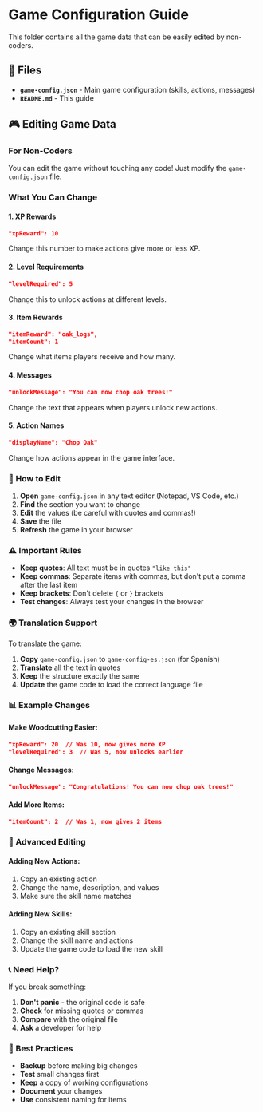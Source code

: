 # Game Configuration Guide

This folder contains all the game data that can be easily edited by non-coders.

## 📁 Files

- **`game-config.json`** - Main game configuration (skills, actions, messages)
- **`README.md`** - This guide

## 🎮 Editing Game Data

### For Non-Coders

You can edit the game without touching any code! Just modify the `game-config.json` file.

### What You Can Change

#### 1. **XP Rewards**
```json
"xpReward": 10
```
Change this number to make actions give more or less XP.

#### 2. **Level Requirements**
```json
"levelRequired": 5
```
Change this to unlock actions at different levels.

#### 3. **Item Rewards**
```json
"itemReward": "oak_logs",
"itemCount": 1
```
Change what items players receive and how many.

#### 4. **Messages**
```json
"unlockMessage": "You can now chop oak trees!"
```
Change the text that appears when players unlock new actions.

#### 5. **Action Names**
```json
"displayName": "Chop Oak"
```
Change how actions appear in the game interface.

### 📝 How to Edit

1. **Open** `game-config.json` in any text editor (Notepad, VS Code, etc.)
2. **Find** the section you want to change
3. **Edit** the values (be careful with quotes and commas!)
4. **Save** the file
5. **Refresh** the game in your browser

### ⚠️ Important Rules

- **Keep quotes**: All text must be in quotes `"like this"`
- **Keep commas**: Separate items with commas, but don't put a comma after the last item
- **Keep brackets**: Don't delete `{` or `}` brackets
- **Test changes**: Always test your changes in the browser

### 🌍 Translation Support

To translate the game:

1. **Copy** `game-config.json` to `game-config-es.json` (for Spanish)
2. **Translate** all the text in quotes
3. **Keep** the structure exactly the same
4. **Update** the game code to load the correct language file

### 📊 Example Changes

#### Make Woodcutting Easier:
```json
"xpReward": 20  // Was 10, now gives more XP
"levelRequired": 3  // Was 5, now unlocks earlier
```

#### Change Messages:
```json
"unlockMessage": "Congratulations! You can now chop oak trees!"
```

#### Add More Items:
```json
"itemCount": 2  // Was 1, now gives 2 items
```

### 🔧 Advanced Editing

#### Adding New Actions:
1. Copy an existing action
2. Change the name, description, and values
3. Make sure the skill name matches

#### Adding New Skills:
1. Copy an existing skill section
2. Change the skill name and actions
3. Update the game code to load the new skill

### 📞 Need Help?

If you break something:
1. **Don't panic** - the original code is safe
2. **Check** for missing quotes or commas
3. **Compare** with the original file
4. **Ask** a developer for help

### 🎯 Best Practices

- **Backup** before making big changes
- **Test** small changes first
- **Keep** a copy of working configurations
- **Document** your changes
- **Use** consistent naming for items 